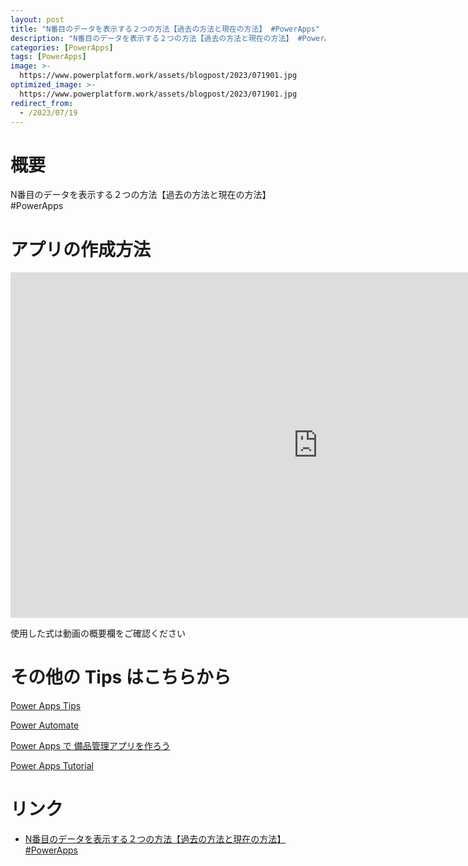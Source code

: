 ```yaml
---
layout: post
title: "N番目のデータを表示する２つの方法【過去の方法と現在の方法】 #PowerApps"
description: "N番目のデータを表示する２つの方法【過去の方法と現在の方法】 #PowerAppsを動画で分かりやすく解説"
categories: [PowerApps]
tags: [PowerApps]
image: >-
  https://www.powerplatform.work/assets/blogpost/2023/071901.jpg
optimized_image: >-
  https://www.powerplatform.work/assets/blogpost/2023/071901.jpg
redirect_from:
  - /2023/07/19
---
```



#  概要

N番目のデータを表示する２つの方法【過去の方法と現在の方法】 #PowerApps


# アプリの作成方法

<iframe width="983" height="553" src="https://www.youtube.com/embed/_83idlafCLk" title="YouTube video player" frameborder="0" allow="accelerometer; autoplay; clipboard-write; encrypted-media; gyroscope; picture-in-picture" allowfullscreen></iframe>


使用した式は動画の概要欄をご確認ください


# その他の Tips はこちらから

[Power Apps Tips](https://www.youtube.com/watch?v=VrAQf3JQ7yM&list=PLVhFi1fb3DqakSLVMn22DDcySXh9jtzi- )


[Power Automate](https://www.youtube.com/watch?v=-YnJYT0ASEM&list=PLVhFi1fb3Dqbzic6GieqnLFgD3aTj-eHA)


[Power Apps で 備品管理アプリを作ろう](https://www.youtube.com/playlist?list=PLVhFi1fb3DqZM3HKb8Hea6XEL96990Fyn)


[Power Apps Tutorial](https://www.youtube.com/playlist?list=PLVhFi1fb3DqalxpL974VvAJvV4iWoSbe_)


# リンク


- [N番目のデータを表示する２つの方法【過去の方法と現在の方法】 #PowerApps](https://www.youtube.com/watch?v=_83idlafCLk)

